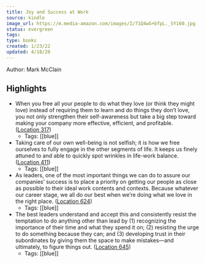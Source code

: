 ```yaml
---
title: Joy and Success at Work
source: kindle
image_url: https://m.media-amazon.com/images/I/71Q4wG+bfpL._SY160.jpg
status: evergreen
tags: 
type: books
created: 1/23/22
updated: 4/18/20
---
```


Author: Mark McClain

## Highlights
- When you free all your people to do what they love (or think they might love) instead of requiring them to learn and do things they don’t love, you not only strengthen their self-awareness but take a big step toward making your company more effective, efficient, and profitable. ([Location 317](https://readwise.io/to_kindle?action=open&asin=B0845Q9PJM&location=317))
    - Tags: [[blue]] 
- Taking care of our own well-being is not selfish; it is how we free ourselves to fully engage in the other segments of life. It keeps us finely attuned to and able to quickly spot wrinkles in life-work balance. ([Location 411](https://readwise.io/to_kindle?action=open&asin=B0845Q9PJM&location=411))
    - Tags: [[blue]] 
- As leaders, one of the most important things we can do to assure our companies’ success is to place a priority on getting our people as close as possible to their ideal work contents and contexts. Because whatever our career stage, we all do our best when we’re doing what we love in the right place. ([Location 624](https://readwise.io/to_kindle?action=open&asin=B0845Q9PJM&location=624))
    - Tags: [[blue]] 
- The best leaders understand and accept this and consistently resist the temptation to do anything other than lead by (1) recognizing the importance of their time and what they spend it on; (2) resisting the urge to do something because they can; and (3) developing trust in their subordinates by giving them the space to make mistakes—and ultimately, to figure things out. ([Location 645](https://readwise.io/to_kindle?action=open&asin=B0845Q9PJM&location=645))
    - Tags: [[blue]] 
